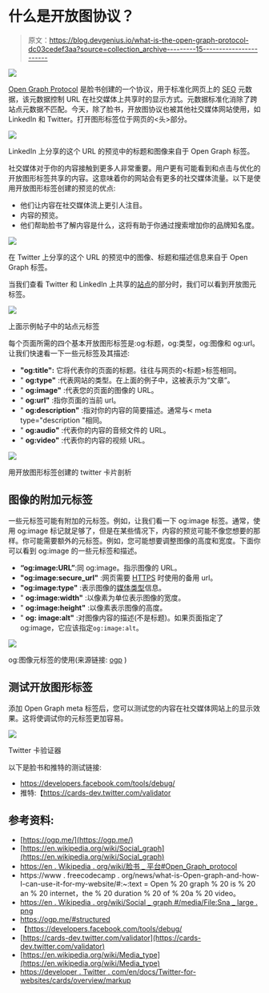 # 什么是开放图协议？

> 原文：<https://blog.devgenius.io/what-is-the-open-graph-protocol-dc03cedef3aa?source=collection_archive---------15----------------------->

![](img/a2dd855ce4ec01151ff2777703ca8b80.png)

[Open Graph Protocol](https://ogp.me/) 是脸书创建的一个协议，用于标准化网页上的 [SEO](https://en.wikipedia.org/wiki/Search_engine_optimization) 元数据，该元数据控制 URL 在社交媒体上共享时的显示方式。元数据标准化消除了跨站点元数据不匹配。今天，除了脸书，开放图协议也被其他社交媒体网站使用，如 LinkedIn 和 Twitter。打开图形标签位于网页的<头>部分。

![](img/118db2728812a6de720d4042fb39e0f9.png)

LinkedIn 上分享的这个 URL 的预览中的标题和图像来自于 Open Graph 标签。

社交媒体对于你的内容接触到更多人非常重要。用户更有可能看到和点击与优化的开放图形标签共享的内容。这意味着你的网站会有更多的社交媒体流量。以下是使用开放图形标签创建的预览的优点:

*   他们让内容在社交媒体流上更引人注目。
*   内容的预览。
*   他们帮助脸书了解内容是什么，这将有助于你通过搜索增加你的品牌知名度。

![](img/fc7a83aab00a50819bf7134cc7f36e0a.png)

在 Twitter 上分享的这个 URL 的预览中的图像、标题和描述信息来自于 Open Graph 标签。

当我们查看 Twitter 和 LinkedIn 上共享的[站点](https://github.blog/changelog/2022-02-23-the-new-github-issues-february-23rd-update/)的部分时，我们可以看到开放图元标签。

![](img/0bf982f61b95e00fe8cc32d48b2833bf.png)

上面示例帖子中的站点元标签

每个页面所需的四个基本开放图形标签是:og:标题，og:类型，og:图像和 og:url。让我们快速看一下一些元标签及其描述:

*   **"og:title":** 它将代表你的页面的标题。往往与网页的<标题>标签相同。
*   " **og:type"** :代表网站的类型。在上面的例子中，这被表示为“文章”。
*   " **og:image"** :代表您的页面的图像的 URL。
*   " **og:url"** :指你页面的当前 url。
*   " **og:description"** :指对你的内容的简要描述。通常与< meta type="description "相同。
*   " **og:audio"** :代表你的内容的音频文件的 URL。
*   " **og:video"** :代表你的内容的视频 URL。

![](img/af88a7737cb8d10995e0f26f90980f4e.png)

用开放图形标签创建的 twitter 卡片剖析

## 图像的附加元标签

一些元标签可能有附加的元标签。例如，让我们看一下 og:image 标签。通常，使用 og:image 标记就足够了，但是在某些情况下，内容的预览可能不像您想要的那样。你可能需要额外的元标签。例如，您可能想要调整图像的高度和宽度。下面你可以看到 og:image 的一些元标签和描述。

*   **“og:image:URL”**:同 og:image。指示图像的 URL。
*   **"og:image:secure_url"** :网页需要 [HTTPS](https://en.wikipedia.org/wiki/HTTPS) 时使用的备用 url。
*   **"og:image:type"** :表示图像的[媒体类型](https://en.wikipedia.org/wiki/Media_type)信息。
*   " **og:image:width"** :以像素为单位表示图像的宽度。
*   " **og:image:height"** :以像素表示图像的高度。
*   " **og: image:alt"** :对图像内容的描述(不是标题)。如果页面指定了 og:image，它应该指定`og:image:alt`。

![](img/c46985d36fb2b8247e0f9b031f7aa0a4.png)

og:图像元标签的使用(来源链接: [ogp](https://ogp.me/#structured) )

## 测试开放图形标签

添加 Open Graph meta 标签后，您可以测试您的内容在社交媒体网站上的显示效果。这将使调试你的元标签更加容易。

![](img/29f2960cf568a8f2ea7eae70ee8a3a3e.png)

Twitter 卡验证器

以下是脸书和推特的测试链接:

*   https://developers.facebook.com/tools/debug/
*   推特:【https://cards-dev.twitter.com/validator 

## 参考资料:

*   [https://ogp.me/](https://ogp.me/)
*   [https://en.wikipedia.org/wiki/Social_graph](https://en.wikipedia.org/wiki/Social_graph)
*   [https://en . Wikipedia . org/wiki/脸书 _ 平台#Open_Graph_protocol](https://en.wikipedia.org/wiki/Facebook_Platform#Open_Graph_protocol)
*   https://www . freecodecamp . org/news/what-is-Open-graph-and-how-I-can-use-it-for-my-website/#:~:text = Open % 20 graph % 20 is % 20 an % 20 internet，the % 20 duration % 20 of % 20a % 20 video。
*   [https://en . Wikipedia . org/wiki/Social _ graph #/media/File:Sna _ large . png](https://en.wikipedia.org/wiki/Social_graph#/media/File:Sna_large.png)
*   https://ogp.me/#structured
*   【https://developers.facebook.com/tools/debug/ 
*   [https://cards-dev.twitter.com/validator](https://cards-dev.twitter.com/validator)
*   [https://en.wikipedia.org/wiki/Media_type](https://en.wikipedia.org/wiki/Media_type)
*   [https://developer . Twitter . com/en/docs/Twitter-for-websites/cards/overview/markup](https://developer.twitter.com/en/docs/twitter-for-websites/cards/overview/markup)